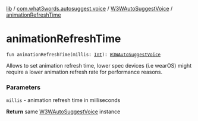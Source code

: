 [lib](../../index.md) / [com.what3words.autosuggest.voice](../index.md) / [W3WAutoSuggestVoice](index.md) / [animationRefreshTime](./animation-refresh-time.md)

# animationRefreshTime

`fun animationRefreshTime(millis: `[`Int`](https://kotlinlang.org/api/latest/jvm/stdlib/kotlin/-int/index.html)`): `[`W3WAutoSuggestVoice`](index.md)

Allows to set animation refresh time, lower spec devices (i.e wearOS) might require a lower animation refresh rate for performance reasons.

### Parameters

`millis` - animation refresh time in milliseconds

**Return**
same [W3WAutoSuggestVoice](index.md) instance

